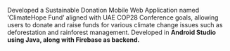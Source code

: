Developed a Sustainable Donation Mobile Web Application named ‘ClimateHope Fund’ aligned with UAE COP28 Conference goals, allowing users to donate and raise funds for various
climate change issues such as deforestation and rainforest management. Developed in **Android Studio using Java, along with Firebase as backend.**
